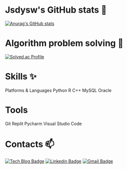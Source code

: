 <!--
**jsdysw/jsdysw** is a ✨ _special_ ✨ repository because its `README.md` (this file) appears on your GitHub profile.

Here are some ideas to get you started:

- 🔭 I’m currently working on ...
- 🌱 I’m currently learning ...
- 👯 I’m looking to collaborate on ...
- 🤔 I’m looking for help with ...
- 💬 Ask me about ...
- 📫 How to reach me: ...
- 😄 Pronouns: ...
- ⚡ Fun fact: ...
-->

# Jsdysw's GitHub stats 👋 #

[![Anurag's GitHub stats](https://github-readme-stats.vercel.app/api?username=jsdysw)](https://github.com/anuraghazra/github-readme-stats)

# Algorithm problem solving 🌱 #

[![Solved.ac Profile](http://mazassumnida.wtf/api/v2/generate_badge?boj=o_okind)](https://solved.ac/o_okind/)


# Skills ✨ #
Platforms & Languages
Python R C++ MySQL Oracle

# Tools #
Git Replit Pycharm Visual Studio Code

# Contacts 📫 #

[![Tech Blog Badge](http://img.shields.io/badge/-Tech%20blog-black?style=flat-square&logo=github&link=https://jsdysw.tistory.com/)](https://jsdysw.tistory.com/)
[![Linkedin Badge](https://img.shields.io/badge/-LinkedIn-blue?style=flat-square&logo=Linkedin&logoColor=white&link=https://www.linkedin.com/in/seokwon-yoon-18932a238/)](https://www.linkedin.com/in/seokwon-yoon-18932a238/)
[![Gmail Badge](https://img.shields.io/badge/Gmail-d14836?style=flat-square&logo=Gmail&logoColor=white&link=mailto:jsdysw@gmail.com)](mailto:jsdysw@gmail.com)
	
